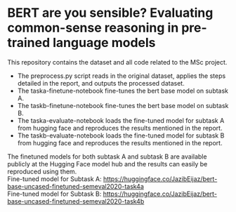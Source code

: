 # BERT are you sensible? Evaluating common-sense reasoning in pre-trained language models
This repository contains the dataset and all code related to the MSc project.

- The preprocess.py script reads in the original dataset, applies the steps detailed in the report, and outputs the processed dataset.
- The taska-finetune-notebook fine-tunes the bert base model on subtask A.
- The taskb-finetune-notebook fine-tunes the bert base model on subtask B.
- The taska-evaluate-notebook loads the fine-tuned model for subtask A from hugging face and reproduces the results mentioned in the report.
- The taskb-evaluate-notebook loads the fine-tuned model for subtask B from hugging face and reproduces the results mentioned in the report.


The finetuned models for both subtask A and subtask B are available publicly at the Hugging Face model hub and the results can easily be reproduced using them.    
Fine-tuned model for Subtask A: https://huggingface.co/JazibEijaz/bert-base-uncased-finetuned-semeval2020-task4a     
Fine-tuned model for Subtask B: https://huggingface.co/JazibEijaz/bert-base-uncased-finetuned-semeval2020-task4b
